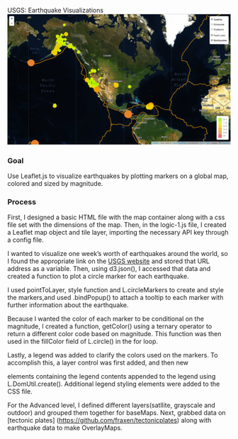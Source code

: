 USGS: Earthquake Visualizations
![earthquakemap](https://github.com/SurabhiSood/Earthquake_History/blob/master/Images/5-Advanced.png)

### Goal
Use Leaflet.js to visualize earthquakes by plotting markers on a global map, colored and sized by magnitude.

### Process
First, I designed a basic HTML file with the map container along with a css file set with the dimensions of the map. Then, in the logic-1.js file, I created a Leaflet map object and tile layer, importing the necessary API key through a config file.

I wanted to visualize one week’s worth of earthquakes around the world, so I found the appropriate link on the [USGS website](http://earthquake.usgs.gov/earthquakes/feed/v1.0/geojson.php) and stored that URL address as a variable. Then, using d3.json(), I accessed that data and created a function to plot a circle marker for each earthquake.

I used pointToLayer, style function and L.circleMarkers to create and style  the markers,and used .bindPopup() to attach a tooltip to each marker with further information about the earthquake.

Because I wanted the color of each marker to be conditional on the magnitude, I created a function, getColor() using a ternary operator to return a different color code based on magnitude. This function was then used in the fillColor field of L.circle() in the for loop.

Lastly, a legend was added to clarify the colors used on the markers. To accomplish this, a layer control was first added, and then new <div> elements containing the legend contents appended to the legend using L.DomUtil.create(). Additional legend styling elements were added to the CSS file.

For the Advanced level, I defined different layers(satllite, grayscale and outdoor) and grouped them together for baseMaps. Next, grabbed data on  [tectonic plates] (https://github.com/fraxen/tectonicplates) along with earthquake data to make OverlayMaps.
 


